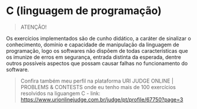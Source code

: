 # C (linguagem de programação)

> ATENÇÃO!

Os exercícios implementados são de cunho didático, a caráter de sinalizar o conhecimento, domínio e capacidade de manipulação da linguagem de programação, logo os softwares não dispõem de todas características que os imunize de erros em segurança, entrada distinta da esperada,
dentre outros possíveis aspectos que possam causar falhas no funcionamento do software.

> Confira também meu perfil na plataforma URI JUDGE ONLINE | PROBLEMS & CONTESTS onde eu tenho mais de 100 exercícios resolvidos na liguangem C - link: https://www.urionlinejudge.com.br/judge/pt/profile/67750?page=3
